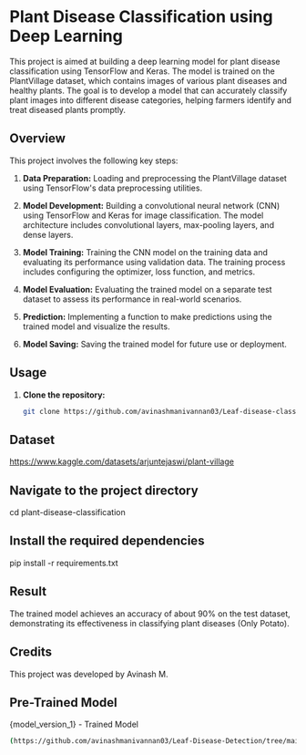 # Plant Disease Classification using Deep Learning

This project is aimed at building a deep learning model for plant disease classification using TensorFlow and Keras. The model is trained on the PlantVillage dataset, which contains images of various plant diseases and healthy plants. The goal is to develop a model that can accurately classify plant images into different disease categories, helping farmers identify and treat diseased plants promptly.


## Overview

This project involves the following key steps:

1. **Data Preparation:** Loading and preprocessing the PlantVillage dataset using TensorFlow's data preprocessing utilities.
   
2. **Model Development:** Building a convolutional neural network (CNN) using TensorFlow and Keras for image classification. The model architecture includes convolutional layers, max-pooling layers, and dense layers.

3. **Model Training:** Training the CNN model on the training data and evaluating its performance using validation data. The training process includes configuring the optimizer, loss function, and metrics.

4. **Model Evaluation:** Evaluating the trained model on a separate test dataset to assess its performance in real-world scenarios.

5. **Prediction:** Implementing a function to make predictions using the trained model and visualize the results.

6. **Model Saving:** Saving the trained model for future use or deployment.



## Usage

1. **Clone the repository:**

   ```bash
   git clone https://github.com/avinashmanivannan03/Leaf-disease-classification.git


## Dataset

https://www.kaggle.com/datasets/arjuntejaswi/plant-village


## Navigate to the project directory

cd plant-disease-classification


## Install the required dependencies

pip install -r requirements.txt


## Result

The trained model achieves an accuracy of about 90% on the test dataset, demonstrating its effectiveness in classifying plant diseases (Only Potato).


## Credits

This project was developed by Avinash M.


## Pre-Trained Model

{model_version_1} - Trained Model
```bash
(https://github.com/avinashmanivannan03/Leaf-Disease-Detection/tree/main/%7Bmodel_version_1%7D)
